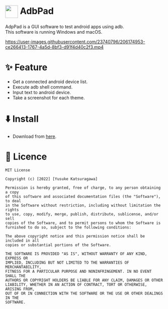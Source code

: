 # <img align="center" width=40 src="https://user-images.githubusercontent.com/23740796/230079295-4f3a816e-ce22-4aa1-a44a-6a08c6ab0971.png"> AdbPad

AdpPad is a GUI software to test android apps using adb.  
This software is running Windows and macOS.

https://user-images.githubusercontent.com/23740796/206174953-ce266413-1767-4a5d-8bf3-d91f4d40c2f3.mp4

# ✨ Feature

- Get a connected android device list.
- Execute adb shell command.
- Input text to android device.
- Take a screenshot for each theme.

# ⬇️ Install

- Download from [here](https://adbpad.netlify.app).

# 🎫 Licence

```
MIT License

Copyright (c) [2022] [Yusuke Katsuragawa]

Permission is hereby granted, free of charge, to any person obtaining a copy
of this software and associated documentation files (the "Software"), to deal
in the Software without restriction, including without limitation the rights
to use, copy, modify, merge, publish, distribute, sublicense, and/or sell
copies of the Software, and to permit persons to whom the Software is
furnished to do so, subject to the following conditions:

The above copyright notice and this permission notice shall be included in all
copies or substantial portions of the Software.

THE SOFTWARE IS PROVIDED "AS IS", WITHOUT WARRANTY OF ANY KIND, EXPRESS OR
IMPLIED, INCLUDING BUT NOT LIMITED TO THE WARRANTIES OF MERCHANTABILITY,
FITNESS FOR A PARTICULAR PURPOSE AND NONINFRINGEMENT. IN NO EVENT SHALL THE
AUTHORS OR COPYRIGHT HOLDERS BE LIABLE FOR ANY CLAIM, DAMAGES OR OTHER
LIABILITY, WHETHER IN AN ACTION OF CONTRACT, TORT OR OTHERWISE, ARISING FROM,
OUT OF OR IN CONNECTION WITH THE SOFTWARE OR THE USE OR OTHER DEALINGS IN THE
SOFTWARE.
```
